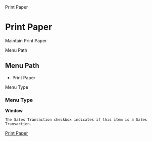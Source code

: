 
Print Paper
# Print Paper


Maintain Print Paper

Menu Path
## Menu Path



- Print Paper

Menu Type
### Menu Type

**Window**

```
The Sales Transaction checkbox indicates if this item is a Sales Transaction.
```

[Print Paper](../../window-print-paper.md)
